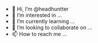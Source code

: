 - 👋 Hi, I’m @headhuntter
- 👀 I’m interested in ...
- 🌱 I’m currently learning ...
- 💞️ I’m looking to collaborate on ...
- 📫 How to reach me ...

<!---
headhuntter/headhuntter is a ✨ special ✨ repository because its `README.md` (this file) appears on your GitHub profile.
You can click the Preview link to take a look at your changes.
--->
